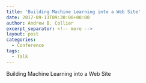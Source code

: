 ```yaml
---
title: 'Building Machine Learning into a Web Site'
date: 2017-09-13T09:30:00+00:00
author: Andrew B. Collier
excerpt_separator: <!-- more -->
layout: post
categories:
  - Conference
tags:
  - Talk
---
```


<div class="talk">
	<div class="title">
	Building Machine Learning into a Web Site
	</div>
	<div class="abstract">
	</div>
</div>